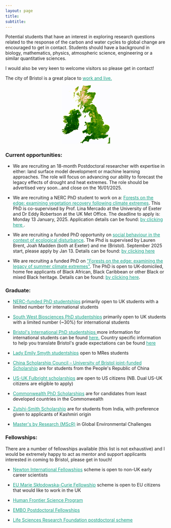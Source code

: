 ```yaml
---
layout: page
title:
subtitle:
---
```


Potential students that have an interest in exploring research questions related to the response of the carbon and water cycles to global change are  encouraged to get in contact. Students should have a background in biology, mathematics, physics, atmospheric science, engineering or a similar quantitative sciences.

I would also be very keen to welcome visitors so please get in contact!

The city of Bristol is a great place to <a href="https://visitbristol.co.uk/inspire/all-about-bristol" style="color:#16a085">work and live.</a>

<div class="floated_img">
<center><img src="assets/img/UK.gif" style="width: 30%; height: 30%" alt="Aus NDVI" ></center>
</div>






### Current opportunities:

- We are recruiting an 18-month Postdoctoral researcher with expertise in either: land surface model development or machine learning approaches. The role will focus on advancing our ability to forecast the legacy effects of drought and heat extremes. The role should be advertised very soon...and close on the 16/01/2025.

- We are recruiting a NERC PhD student to work on a: <a href="https://www.findaphd.com/phds/project/funded-phd-nerc-gw4-dltp-forests-on-the-edge-examining-vegetation-recovery-following-climate-extremes/?p177600" style="color:#16a085">Forests on the edge: examining vegetation recovery following climate extremes</a>. This PhD is co-supervised by Prof. Lina Mercado at the University of Exeter and Dr Eddy Robertson at the UK Met Office. The deadline to apply is: Monday 13 January, 2025. Application details can be found: <a href="https://www.findaphd.com/phds/project/funded-phd-nerc-gw4-dltp-forests-on-the-edge-examining-vegetation-recovery-following-climate-extremes/?p177600" style="color:#16a085"> by clicking here </a>.

- We are recruiting a funded PhD opportunity on <a href="https://exeter.ac.uk/study/funding/award/?id=5421" style="color:#16a085">social behaviour in the context of ecological disturbance</a>. The Phd is supervised by Lauren Brent, Joah Madden (both at Exeter) and me (Bristol). September 2025 start, please apply by Jan 13. Details can be found: <a href="https://exeter.ac.uk/study/funding/award/?id=5421" style="color:#16a085">by clicking here</a>

- We are recruiting a funded PhD on <a href="https://www.findaphd.com/phds/project/funded-phd-open-to-uk-domiciled-home-fee-applicants-of-black-african-black-caribbean-or-other-black-or-mixed-black-heritage-forests-on-the-edge-examining-the-legacy-of-summer-climate-extremes/?p176173" style="color:#16a085">"Forests on the edge: examining the legacy of summer climate extremes"</a>. The PhD is open to UK-domiciled, home fee applicants of Black African, Black Caribbean or other Black or mixed Black heritage. Details can be found: <a href="https://www.findaphd.com/phds/project/funded-phd-open-to-uk-domiciled-home-fee-applicants-of-black-african-black-caribbean-or-other-black-or-mixed-black-heritage-forests-on-the-edge-examining-the-legacy-of-summer-climate-extremes/?p176173" style="color:#16a085">by clicking here</a>.



### Graduate:

- <a href="https://www.bristol.ac.uk/study/postgraduate/2022/doctoral/phd-great-western-four-dtp/" style="color:#16a085">NERC-funded PhD studentships</a> primarily open to UK students with a limited number for international students

- <a href="https://www.swbio.ac.uk/" style="color:#16a085">South West Biosciences PhD studentships</a> primarily open to UK students with a limited number (~30%) for international students

- <a href="https://bristol.ac.uk/life-sciences/study/postgraduate/fundedstudentships/" style="color:#16a085">Bristol's International PhD studentships </a> more information for international students can be found <a href="https://bristol.ac.uk/study/postgraduate/international/" style="color:#16a085">here.</a> Country specific information to help you translate Bristol's grade expectations can be found <a href="http://www.bristol.ac.uk/international/countries/" style="color:#16a085">here</a>

- <a href="http://www.bristol.ac.uk/biology/bcai/lady-emily-smyth-studentships/" style="color:#16a085">Lady Emily Smyth studentships</a> open to MRes students

- <a href="https://www.bristol.ac.uk/students/support/finances/scholarships/china-scholarship-council/" style="color:#16a085">China Scholarship Council – University of Bristol joint-funded Scholarship</a> are for students from the People's Republic of China

- <a href="https://www.fulbright.org.uk/going-to-the-uk/postgraduate-student-awards/" style="color:#16a085">US-UK Fulbright scholarships</a> are open to US citizens (NB. Dual US-UK citizens are eligible to apply)

- <a href="https://cscuk.fcdo.gov.uk/scholarships/commonwealth-phd-scholarships-for-least-developed-countries-and-fragile-states/" style="color:#16a085">Commonwealth PhD Scholarships</a> are for candidates from least developed countries in the Commonwealth

- <a href="https://www.bristol.ac.uk/students/support/finances/scholarships/zutshi-smith/" style="color:#16a085">Zutshi-Smith Scholarship</a> are for students from India, with preference given to applicants of Kashmiri origin

- <a href="http://www.bristol.ac.uk/cabot/postgraduate-opportunities/cabot-masters/" style="color:#16a085">Master's by Research (MScR)</a> in Global Environmental Challenges


### Fellowships:

There are a number of fellowships available (this list is not exhaustive) and I would be extremely happy to act as mentor and support applicants interested in coming to Bristol, please get in touch!

- <a href="https://royalsociety.org/grants-schemes-awards/grants/newton-international/" style="color:#16a085">Newton International Fellowships</a> scheme is open to non-UK early career scientists

- <a href="https://www.bristol.ac.uk/vc-fellows/" style="color:#16a085">EU Marie Skłodowska-Curie Fellowship</a> scheme is open to EU citizens that would like to work in the UK

- <a href="https://www.hfsp.org/funding/hfsp-funding/postdoctoral-fellowships" style="color:#16a085">Human Frontier Science Program</a>

- <a href="https://www.embo.org/funding/fellowships-grants-and-career-support/postdoctoral-fellowships/" style="color:#16a085">EMBO Postdoctoral Fellowships</a>

- <a href="https://lsrf.org/apply/" style="color:#16a085">Life Sciences Research Foundation postdoctoral scheme</a>



<!-- Global site tag (gtag.js) - Google Analytics -->
<script async src="https://www.googletagmanager.com/gtag/js?id=UA-45662310-1"></script>
<script>
  window.dataLayer = window.dataLayer || [];
  function gtag(){dataLayer.push(arguments);}
  gtag('js', new Date());

  gtag('config', 'UA-45662310-1');
</script>
